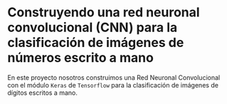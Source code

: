 # Construyendo una red neuronal convolucional (CNN) para la clasificación de imágenes de números escrito a mano

En este proyecto nosotros construimos una Red Neuronal Convolucional con el módulo `Keras` de `Tensorflow` para la clasificación de imágenes de dígitos escritos a mano.
